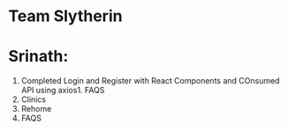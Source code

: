 # Team Slytherin

# Srinath:
1. Completed Login and Register with React Components and COnsumed API using axios1. FAQS
2. Clinics
3. Rehome
4. FAQS